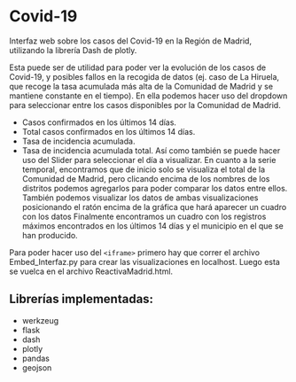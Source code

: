 # Covid-19
Interfaz web sobre los casos del Covid-19 en la Región de Madrid, utilizando la librería Dash de plotly.

Esta puede ser de utilidad para poder ver la evolución de los casos de Covid-19, y posibles fallos en la recogida de datos (ej. caso de La Hiruela, que recoge la tasa acumulada más alta de la Comunidad de Madrid y se mantiene constante en el tiempo).
En ella podemos hacer uso del dropdown para seleccionar entre los casos disponibles por la Comunidad de Madrid.
* Casos confirmados en los últimos 14 días.
* Total casos confirmados en los últimos 14 días.
* Tasa de incidencia acumulada.
* Tasa de incidencia acumulada total.
Así como también se puede hacer uso del Slider para seleccionar el día a visualizar.
En cuanto a la serie temporal, encontramos que de inicio solo se visualiza el total de la Comunidad de Madrid, pero clicando encima de los nombres de los distritos podemos agregarlos para poder comparar los datos entre ellos. También podemos visualizar los datos de ambas visualizaciones posicionando el ratón encima de la gráfica que hará aparecer un cuadro con los datos
Finalmente encontramos un cuadro con los registros máximos encontrados en los últimos 14 días y el municipio en el que se han producido.

Para poder hacer uso del ```<iframe>``` primero hay que correr el archivo Embed_Interfaz.py para crear las visualizaciones en localhost. 
Luego esta se vuelca en el archivo ReactivaMadrid.html. 

## Librerías implementadas:
* werkzeug
* flask
* dash
* plotly
* pandas
* geojson
